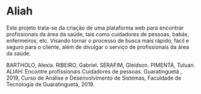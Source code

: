 # Aliah
Este projeto trata-se da criação de uma plataforma web para encontrar profissionais da área da saúde, tais como cuidadores de pessoas, babás, enfermeiros, etc. Visando tornar o processo de busca mais rápido, fácil e seguro para o cliente, além de divulgar o serviço de profissionais da área da saúde. 


BARTHOLO, Alexia. RIBEIRO, Gabriel. SERAFIM, Gleidson. PIMENTA, Tuluan. ALIAH: Encontre profissionais Cuidadores de pessoas. Guaratinguetá , 2019, Curso de Análise e Desenvolvimento de Sistemas, Faculdade de Tecnologia de Guaratinguetá, 2019.

 
